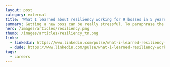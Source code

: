 ```yaml
---
layout: post
category: external
title: 'What I learned about resiliency working for 9 bosses in 5 years'
summary: Getting a new boss can be really stressful. To paraphrase the great philosopher F. Gump, you usually have little input into who that is, so you don’t know what you're going to get until you've had the time to work with them. I should know.
hero: /images/articles/resiliency.png
thumb: /images/articles/resiliency_tn.png
links:
  - linkedin: https://www.linkedin.com/pulse/what-i-learned-resiliency-working-9-bosses-5-years-ray-villalobos/
  - dude: https://www.linkedin.com/pulse/what-i-learned-resiliency-working-9-bosses-5-years-ray-villalobos/
tags:
  - careers
---
```

